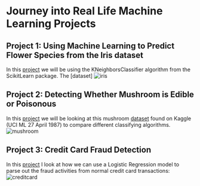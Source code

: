 # Journey into Real Life Machine Learning Projects

## Project 1: Using Machine Learning to Predict Flower Species from the Iris dataset
In this [project](https://github.com/johnnys7n/Machine-Learning-Projects/tree/main/Project%201%20Iris%20Species%20Classification) we will be using the KNeighborsClassifier algorithm from the ScikitLearn package. The [dataset]
<img title='iris' src="https://storage.googleapis.com/kaggle-datasets-images/19/19/default-backgrounds/dataset-cover.jpg">

## Project 2: Detecting Whether Mushroom is Edible or Poisonous
In this [project](https://github.com/johnnys7n/Machine-Learning-Projects/tree/main/Project%202%20Mushroom%20Classification) we will be looking at this mushroom [dataset](https://www.kaggle.com/datasets/uciml/iris) found on Kaggle (UCI ML 27 April 1987) to compare different classifying algorithms.
<img title='mushroom' src="https://storage.googleapis.com/kaggle-datasets-images/478/974/557711140aeab7ca242d1e903c4e058e/dataset-cover.jpg">

## Project 3: Credit Card Fraud Detection
In this [project](https://github.com/johnnys7n/Machine-Learning-Projects/tree/main/Project%203%20Credit%20Card%20Fraud) I look at how we can use a Logistic Regression model to parse out the fraud activities from normal credit card transactions:
<img title='creditcard' src='https://storage.googleapis.com/kaggle-datasets-images/310/684/3503c6c827ca269cc00ffa66f2a9c207/dataset-cover.jpg'>
